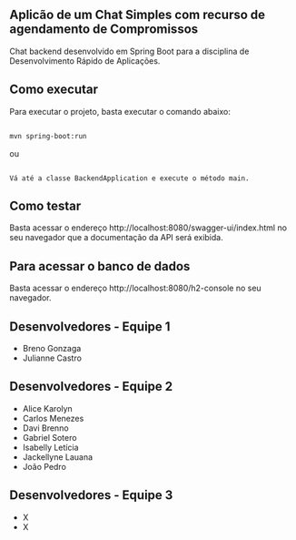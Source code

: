 ## Aplicão de um Chat Simples com recurso de agendamento de Compromissos

Chat backend desenvolvido em Spring Boot para a disciplina de Desenvolvimento Rápido de Aplicações.

## Como executar

Para executar o projeto, basta executar o comando abaixo:

```bash

mvn spring-boot:run

```

ou

```

Vá até a classe BackendApplication e execute o método main.

```

## Como testar

Basta acessar o endereço http://localhost:8080/swagger-ui/index.html no seu navegador que a documentação da API será exibida.

## Para acessar o banco de dados

Basta acessar o endereço http://localhost:8080/h2-console no seu navegador.

## Desenvolvedores - Equipe 1

- Breno Gonzaga
- Julianne Castro

## Desenvolvedores - Equipe 2

- Alice Karolyn
- Carlos Menezes
- Davi Brenno
- Gabriel Sotero
- Isabelly Letícia
- Jackellyne Lauana
- João Pedro

## Desenvolvedores - Equipe 3

- X
- X
